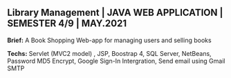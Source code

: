 ## Library Management | JAVA WEB APPLICATION | SEMESTER 4/9 | MAY.2021

**Brief:** A Book Shopping Web-app for managing users and selling books

**Techs:** Servlet (MVC2 model) , JSP, Boostrap 4, SQL Server, NetBeans, Password MD5 Encrypt, Google Sign-In Intergration, Send email using Gmail SMTP


